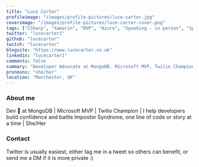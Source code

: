 ```yaml
---
title: "Luce Carter"
profileimage: "/images/profile-pictures/luce-carter.jpg"
coverimage: "/images/profile-pictures/luce-carter-cover.png"
tags: ["CSharp", "Xamarin", "MVP", "Azure", "Speaking - in person", "Speaking - virtual", "DevRel", "Europe"]
twitter: "lucecarter1"
github: "lucecarter"
twitch: "lucecarter"
blogsite: "https://www.lucecarter.co.uk"
linkedin: "lucecarter1"
comments: false
summary: "Developer Advocate at MongoDB. Microsoft MVP, Twilio Champion and battler of Imposter Syndrome."
pronouns: "she/her"
location: "Manchester, UK"
---
```



### About me
Dev 🥑 at MongoDB | Microsoft MVP | Twilio Champion | I help developers build confidence and battle Impostor Syndrome, one line of code or story at a time | She/Her

### Contact

Twitter is usually easiest, either tag me in a tweet so others can benefit, or send me a DM if it is more private :)
